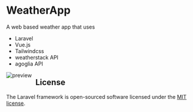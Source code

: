 # WeatherApp
A web based weather app that uses
- Laravel
- Vue.js
- Tailwindcss
- weatherstack API
- agoglia API

<img src="https://i.ibb.co/hDnYzdY/Screenshot-1.jpg"
     alt="preview"     
     style="float: left; margin-right: 10px;" />

## License

The Laravel framework is open-sourced software licensed under the [MIT license](https://opensource.org/licenses/MIT).
